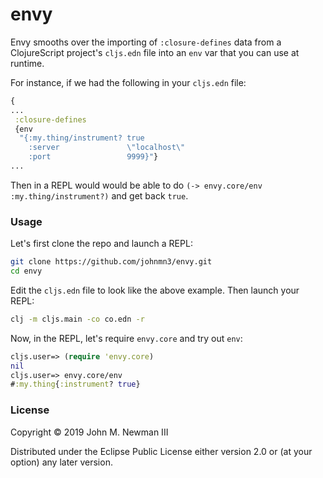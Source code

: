 # envy
Envy smooths over the importing of `:closure-defines` data from a ClojureScript project's `cljs.edn` file into an `env` var that you can use at runtime.

For instance, if we had the following in your `cljs.edn` file:
```clojure
{
...
 :closure-defines
 {env
  "{:my.thing/instrument? true
    :server               \"localhost\"
    :port                 9999}"}
...
```
Then in a REPL would would be able to do `(-> envy.core/env :my.thing/instrument?)` and get back `true`.

### Usage
Let's first clone the repo and launch a REPL:
```bash
git clone https://github.com/johnmn3/envy.git
cd envy
```
Edit the `cljs.edn` file to look like the above example. Then launch your REPL:
```bash
clj -m cljs.main -co co.edn -r
```

Now, in the REPL, let's require `envy.core` and try out `env`:
```clojure
cljs.user=> (require 'envy.core)
nil
cljs.user=> envy.core/env
#:my.thing{:instrument? true}
```

### License
Copyright © 2019 John M. Newman III

Distributed under the Eclipse Public License either version 2.0 or (at your option) any later version.
